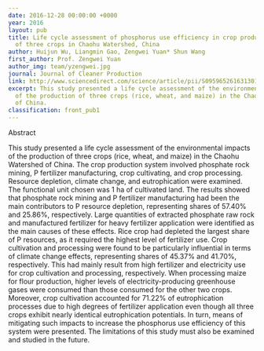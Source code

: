 ```yaml
---
date: 2016-12-28 00:00:00 +0000
year: 2016
layout: pub
title: Life cycle assessment of phosphorus use efficiency in crop production system
  of three crops in Chaohu Watershed, China
author: Huijun Wu, Liangmin Gao, Zengwei Yuan* Shun Wang
first_author: Prof. Zengwei Yuan
author_img: team/yzengwei.jpg
journal: Journal of Cleaner Production
link: http://www.sciencedirect.com/science/article/pii/S0959652616313014
excerpt: This study presented a life cycle assessment of the environmental impacts
  of the production of three crops (rice, wheat, and maize) in the Chaohu Watershed
  of China.
classification: front_pub1
---
```

Abstract

This study presented a life cycle assessment of the environmental impacts of the production of three crops (rice, wheat, and maize) in the Chaohu Watershed of China. The crop production system involved phosphate rock mining, P fertilizer manufacturing, crop cultivating, and crop processing. Resource depletion, climate change, and eutrophication were examined. The functional unit chosen was 1 ha of cultivated land. The results showed that phosphate rock mining and P fertilizer manufacturing had been the main contributors to P resource depletion, representing shares of 57.40% and 25.86%, respectively. Large quantities of extracted phosphate raw rock and manufactured fertilizer for heavy fertilizer application were identified as the main causes of these effects. Rice crop had depleted the largest share of P resources, as it required the highest level of fertilizer use. Crop cultivation and processing were found to be particularly influential in terms of climate change effects, representing shares of 45.37% and 41.70%, respectively. This had mainly result from high fertilizer and electricity use for crop cultivation and processing, respectively. When processing maize for flour production, higher levels of electricity-producing greenhouse gases were consumed than those consumed for the other two crops. Moreover, crop cultivation accounted for 71.22% of eutrophication processes due to high degrees of fertilizer application even though all three crops exhibit nearly identical eutrophication potentials. In turn, means of mitigating such impacts to increase the phosphorus use efficiency of this system were presented. The limitations of this study must also be examined and studied in the future.
